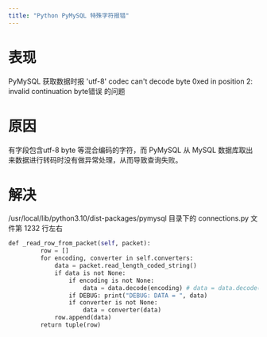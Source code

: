 ```yaml
---
title: "Python PyMySQL 特殊字符报错"
---
```



# 表现

PyMySQL 获取数据时报 'utf-8' codec can't decode byte 0xed in position 2: invalid continuation byte错误 的问题

# 原因

有字段包含utf-8 byte 等混合编码的字符，而 PyMySQL 从 MySQL 数据库取出来数据进行转码时没有做异常处理，从而导致查询失败。

# 解决

/usr/local/lib/python3.10/dist-packages/pymysql 目录下的 connections.py 文件第 1232 行左右

```python
def _read_row_from_packet(self, packet):
         row = []
         for encoding, converter in self.converters:
             data = packet.read_length_coded_string()
             if data is not None:
                 if encoding is not None:
                     data = data.decode(encoding) # data = data.decode(encoding) 改为 data = data.decode(encoding,'ignore')
                 if DEBUG: print("DEBUG: DATA = ", data)
                 if converter is not None:
                     data = converter(data)
             row.append(data)
         return tuple(row)
```
